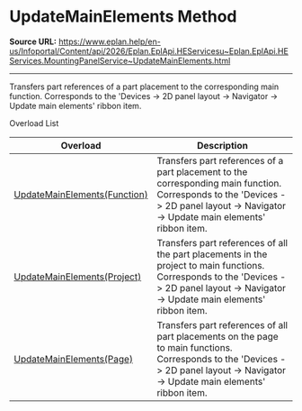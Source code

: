 # UpdateMainElements Method

**Source URL:** https://www.eplan.help/en-us/Infoportal/Content/api/2026/Eplan.EplApi.HEServicesu~Eplan.EplApi.HEServices.MountingPanelService~UpdateMainElements.html

---

Transfers part references of a part placement to the corresponding main function. Corresponds to the 'Devices -> 2D panel layout -> Navigator -> Update main elements' ribbon item.

Overload List

| Overload | Description |
| --- | --- |
| [UpdateMainElements(Function)](Eplan.EplApi.HEServicesu~Eplan.EplApi.HEServices.MountingPanelService~UpdateMainElements(Function).html) | Transfers part references of a part placement to the corresponding main function. Corresponds to the 'Devices -> 2D panel layout -> Navigator -> Update main elements' ribbon item. |
| [UpdateMainElements(Project)](Eplan.EplApi.HEServicesu~Eplan.EplApi.HEServices.MountingPanelService~UpdateMainElements(Project).html) | Transfers part references of all the part placements in the project to main functions. Corresponds to the 'Devices -> 2D panel layout -> Navigator -> Update main elements' ribbon item. |
| [UpdateMainElements(Page)](Eplan.EplApi.HEServicesu~Eplan.EplApi.HEServices.MountingPanelService~UpdateMainElements(Page).html) | Transfers part references of all part placements on the page to main functions. Corresponds to the 'Devices -> 2D panel layout -> Navigator -> Update main elements' ribbon item. |
